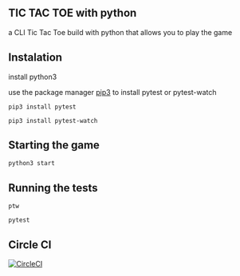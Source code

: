 ## TIC TAC TOE with python

a CLI Tic Tac Toe build with python that allows you to play the game 

## Instalation

install python3

use the package manager [pip3](https://pip.pypa.io/en/stable/) 
to install pytest or pytest-watch

```pip3 install pytest```

```pip3 install pytest-watch```

## Starting the game

```python3 start```

## Running the tests

```ptw```

```pytest```

## Circle CI

[![CircleCI](https://circleci.com/gh/circleci/circleci-docs.svg?style=svg&circle-token=08d25ac553685f11c8d043d64d5d92546ce5201d)](https://app.circleci.com/pipelines/github/claudiahalip/TicTacToe-python)



